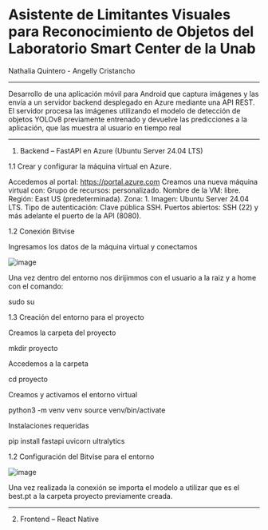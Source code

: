 # Asistente de Limitantes Visuales para Reconocimiento de Objetos del Laboratorio Smart Center de la Unab
Nathalia Quintero - Angelly Cristancho

------------------------------------------------
Desarrollo de una aplicación móvil para Android que captura imágenes y las envía a un servidor backend desplegado en Azure mediante una API REST. El servidor procesa las imágenes utilizando el modelo de detección de objetos YOLOv8 previamente entrenado y devuelve las predicciones a la aplicación, que las muestra al usuario en tiempo real

-------------------------------------------------
1. Backend – FastAPI en Azure (Ubuntu Server 24.04 LTS)
  
1.1 Crear y configurar la máquina virtual en Azure.
   
   Accedemos al portal: https://portal.azure.com
   Creamos una nueva máquina virtual con:
   Grupo de recursos: personalizado.
   Nombre de la VM: libre. Región: East US (predeterminada).
   Zona: 1. Imagen: Ubuntu Server 24.04 LTS.
   Tipo de autenticación: Clave pública SSH.
   Puertos abiertos: SSH (22) y más adelante el puerto de la API (8080).
   
1.2 Conexión Bitvise

Ingresamos los datos de la máquina virtual y conectamos

![image](https://github.com/user-attachments/assets/1fb2fe76-25fb-456f-bce4-fde7ae6dbf69)


Una vez dentro del entorno nos dirijimmos con el usuario a la raiz y a home con el comando:

sudo su

1.3 Creación del entorno para el proyecto

Creamos la carpeta del proyecto

mkdir proyecto

Accedemos a la carpeta

cd proyecto

Creamos y activamos el entorno virtual

python3 -m venv venv
source venv/bin/activate

Instalaciones requeridas

pip install fastapi uvicorn ultralytics 
   
1.2 Configuración del Bitvise para el entorno

![image](https://github.com/user-attachments/assets/fdd30aa4-d040-42eb-ba77-f3c18517baa1)

Una vez realizada la conexión se importa el modelo a utilizar que es el best.pt a la carpeta proyecto previamente creada.


------------------------------------------------------

2. Frontend – React Native


